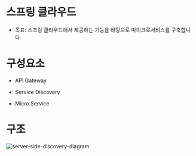# 스프링 클라우드

- 목표: 스프링 클라우드에서 제공하는 기능을 바탕으로 마이크로서비스를 구축합니다.


# 구성요소

- API Gateway

- Service Discovery


- Micro Service


# 구조
![server-side-discovery-diagram](https://user-images.githubusercontent.com/33655186/149664327-a7c9b277-7df1-413f-a78f-bcde08c5f108.png)
